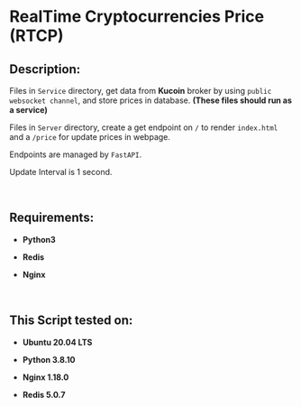 # RealTime Cryptocurrencies Price (RTCP)


## Description:

Files in `Service` directory, get data from **Kucoin** broker by using `public websocket channel`, and store prices in database. **(These files should run as a service)**

Files in `Server` directory, create a get endpoint on `/` to render `index.html` and a `/price` for update prices in webpage.

Endpoints are managed by `FastAPI`.

Update Interval is 1 second.

<br>

## Requirements:

- **Python3**

- **Redis**

- **Nginx**

<br>

## This Script tested on:

- **Ubuntu 20.04 LTS**

- **Python 3.8.10**

- **Nginx 1.18.0**

- **Redis 5.0.7**


